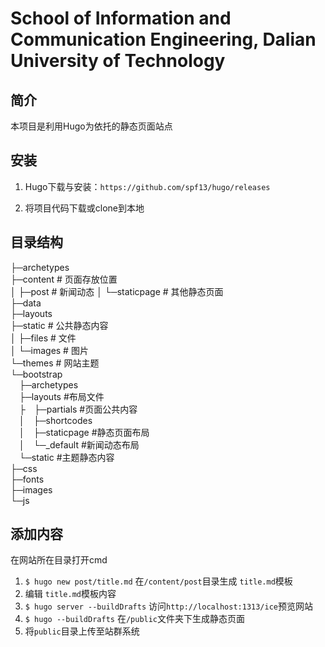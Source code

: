 # School of Information and Communication Engineering, Dalian University of Technology 

## 简介

本项目是利用Hugo为依托的静态页面站点

## 安装

1. Hugo下载与安装：` https://github.com/spf13/hugo/releases `

2. 将项目代码下载或clone到本地

## 目录结构

├─archetypes    
├─content            # 页面存放位置	
│  ├─post            # 新闻动态	
│  └─staticpage      # 其他静态页面	
├─data  
├─layouts   
├─static        # 公共静态内容  
│  ├─files      # 文件  
│  └─images # 图片  
└─themes        # 网站主题  
	└─bootstrap         
&emsp;├─archetypes    
&emsp;├─layouts   #布局文件   
&emsp;├&emsp;├─partials       #页面公共内容   
&emsp;│&emsp;├─shortcodes                     
&emsp;│&emsp;├─staticpage     #静态页面布局   
&emsp;│&emsp;└─_default       #新闻动态布局   
&emsp;└─static            #主题静态内容   
			├─css   
			├─fonts         
			├─images    
			└─js    

## 添加内容

在网站所在目录打开cmd

1. ` $ hugo new post/title.md ` 在` /content/post `目录生成 ` title.md `模板
2. 编辑 ` title.md `模板内容
3. ` $ hugo server --buildDrafts ` 访问` http://localhost:1313/ice `预览网站
4. ` $ hugo --buildDrafts ` 在` /public `文件夹下生成静态页面
5. 将` public `目录上传至站群系统



